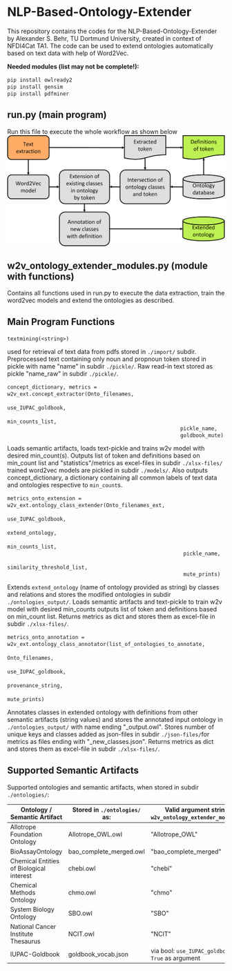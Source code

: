 # NLP-Based-Ontology-Extender
This repository contains the codes for the NLP-Based-Ontology-Extender by Alexander S. Behr, TU Dortmund University, created in context of NFDI4Cat TA1. 
The code can be used to extend ontologies automatically based on text data with help of Word2Vec.

**Needed modules (list may not be complete!):**

```
pip install owlready2
pip install gensim
pip install pdfminer
```

## run.py (main program)
Run this file to execute the whole workflow as shown below
![Program Scheme](image/Code_workflow.png?raw=true "scheme of overall workflow executed by running run.py")


## w2v_ontology_extender_modules.py (module with functions)
Contains all functions used in run.py to execute the data extraction, train the word2vec models and extend the ontologies as described.

## Main Program Functions
```
textmining(<string>)
```
used for retrieval of text data from pdfs stored in `./import/` subdir. Preprocessed text containing only noun and propnoun token stored in pickle with name "name" in subdir `./pickle/`.
Raw read-in text stored as pickle "name_raw" in subdir `./pickle/`.

```
concept_dictionary, metrics = w2v_ext.concept_extractor(Onto_filenames,
                                                        use_IUPAC_goldbook,
                                                        min_counts_list,
                                                        pickle_name,
                                                        goldbook_mute)
```
Loads semantic artifacts, loads text-pickle and trains w2v model with desired min_count(s). Outputs list of token and definitions based on min_count list and "statistics"/metrics as excel-files in subdir `./xlsx-files/` trained word2vec models are pickled in subdir `./models/`.
Also outputs concept_dictionary, a dictionary containing all common labels of text data and ontologies respective to `min_count`s.

```
metrics_onto_extension = w2v_ext.ontology_class_extender(Onto_filenames_ext,
                                                         use_IUPAC_goldbook,
                                                         extend_ontology,
                                                         min_counts_list,
                                                         pickle_name,
                                                         similarity_threshold_list,
                                                         mute_prints)
```
Extends `extend_ontology` (name of ontology provided as string) by classes and relations and stores the modified ontologies in subdir `./ontologies_output/`. 
Loads semantic artifacts and text-pickle to train w2v model with desired min_counts outputs list of token and definitions based on min_count list. 
Returns metrics as dict and stores them as excel-file in subdir `./xlsx-files/`.

```
metrics_onto_annotation =  w2v_ext.ontology_class_annotator(list_of_ontologies_to_annotate,
                                                            Onto_filenames,
                                                            use_IUPAC_goldbook,
                                                            provenance_string,
                                                            mute_prints)
```
Annotates classes in extended ontology with definitions from other semantic artifacts (string values) and stores the annotated input ontology in `./ontologies_output/` with name ending "_output.owl".
Stores number of unique keys and classes added as json-files in subdir `./json-files/`for metrics as files ending with "_new_classes.json". 
Returns metrics as dict and stores them as excel-file in subdir `./xlsx-files/`.


## Supported Semantic Artifacts

Supported ontologies and semantic artifacts, when stored in subdir `./ontologies/`:

| Ontology / Semantic Artifact | Stored in `./ontologies/` as: | Valid argument string in `w2v_ontology_extender_modules.py`|
| ---------------------------- | ----------------------------- |----------------------------------------------------------------------|
| Allotrope Foundation Ontology| Allotrope_OWL.owl             | "Allotrope_OWL"|
| BioAssayOntology             | bao_complete_merged.owl       | "bao_complete_merged" |
| Chemical Entities of Biological interest | chebi.owl | "chebi" |
| Chemical Methods Ontology | chmo.owl | "chmo" |
| System Biology Ontology | SBO.owl | "SBO" |
| National Cancer Institute Thesaurus| NCIT.owl | "NCIT"|
| IUPAC-Goldbook| goldbook_vocab.json | via bool: `use_IUPAC_goldbook = True` as argument|
